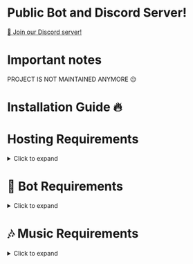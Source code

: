 # Public Bot and Discord Server!
[📢 Join our Discord server!](https://discord.gg/whpAuajamK)

# Important notes
PROJECT IS NOT MAINTAINED ANYMORE 😥

# Installation Guide 🔥
# Hosting Requirements
<details>
  <summary> Click to expand</summary>

 - nodejs version 16.6 or higher, I recommend the latest STABLE version
 - python version 3.8 or higher, to install the database enmap (better-sqlite3)
 - A VPS would be advised, so you don't need to keep your PC/laptop/RasPi 24/7 online!
 - Check out my recommended Host: BERO-HOST and use code milrato for cheap OP VPS (kvm)
  
</details>


# 🤖 Bot Requirements
<details>
  <summary> Click to expand</summary>

- Download the Source Code
- Either by: git clone https://github.com/PixelDev2/Multipurpose-discord-bot
- downloading it as a zip from the releases tab or a branch.

</details>


# 🎶 Music Requirements
<details>
  <summary> Click to expand</summary>

  - To allow your Bot to play music, you need to connect it to a LavaLink station! There are many public ones out there for example lava.link An example for a public configuration will be listed down below.
  1 - Make sure Java 11 is installed on your system!
  2 - Download Lavalink.jar
  3 - Download application.yml
      - Download my example, it's the configuration for the lavalink.jar file!
  4 - Now put application.yml and Lavalink.jar in the same folder and start it
  - To start LavaLink type: java -jar Lavalink.jar
  - Make sure to keep your terminal Open!
  - If you want to use something like npm i -g pm2 to host it without keeping your terminal open type: pm2 start java -- -jar Lavalink.jar
  5 - The settings like password in application.yml and port must be provided in the botconfig/config.json of the Bot
    - If you used the default settings, than no adjustments are needed and it should look like this:
    ```json
"settings": {
  "nodes": [
    {
      "host": "localhost",
      "port": 2333,
      "password": "youshallnotpass"
    }
  ]
}
